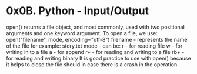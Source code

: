 <h1> 0x0B. Python - Input/Output</h1>
 open() returns a file object, and most commonly, used with two positional arguments and one keyword argument.
 To open a file, we use:
 open("filename", mode, encoding="utf-8")
 filename - represents the name of the file for example: story.txt
 mode - can be:
 r - for reading file
 w - for writing in to a file
 a - for append
 r+ - for reading and writing to a file
 rb+ - for reading and writing binary
 It is good practice to use with open() because it helps to close the file should in case there is a crash in the operation. 

